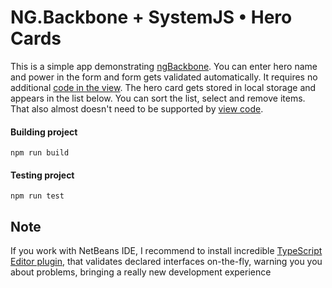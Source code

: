 # NG.Backbone + SystemJS • Hero Cards

This is a simple app demonstrating <a href="https://github.com/dsheiko/ng-backbone">ngBackbone</a>.
You can enter hero name and power in the form and form gets validated automatically.
It requires no additional <a href="https://github.com/dsheiko/ng-backbone/blob/master/demo/src/View/Hero.ts">code in the view</a>. The hero card gets stored in local storage and
appears in the list below. You can sort the list, select and remove items.
That also almost doesn't need to be supported by <a href="https://github.com/dsheiko/ng-backbone/blob/master/demo/src/View/HeroList.ts">view code</a>.


#### Building project

```
npm run build
```

#### Testing project

```
npm run test
```

## Note

If you work with NetBeans IDE, I recommend to install incredible [TypeScript Editor plugin](https://github.com/Everlaw/nbts),
that validates declared interfaces on-the-fly, warning you you about problems, bringing a really new development experience